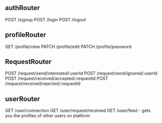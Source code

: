 ## authRouter
POST /signup
POST /login
POST /logout

## profileRouter
GET /profile/view
PATCH /profile/edit
PATCH /profile/password

## RequestRouter
POST /request/send/interested/:userId
POST /request/send/ignored/:userId
POST /request/received/accepted/:requestId
POST /request/received/rejected/:requestId

## userRouter
GET /user/connection
GET /user/request/received
GET /user/feed - gets you the profiles of other users on platform